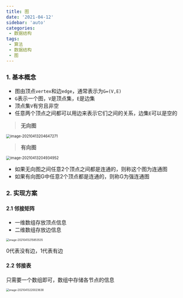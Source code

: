 ```yaml
---
title: 图
date: '2021-04-12'
sidebar: 'auto'
categories:
 - 数据结构
tags:
 - 算法
 - 数据结构
 - 图
---
```


### 1. 基本概念

- 图由顶点`vertex`和边`edge`，通常表示为`G=(V,E)`
- `G`表示一个图，`V`是顶点集，`E`是边集
- 顶点集`V`有穷且非空
- 任意两个顶点之间都可以用边来表示它们之间的关系，边集`E`可以是空的

> **无向图**

<img src="https://gitee.com/dingwanli/picture/raw/master/20210413204654.png" alt="image-20210413204647271" style="zoom:70%;" />

> **有向图**

<img src="https://gitee.com/dingwanli/picture/raw/master/20210413204934.png" alt="image-20210413204934952" style="zoom:70%;" />

- 如果无向图之间任意2个顶点之间都是连通的，则称这个图为连通图
- 如果有向图G中任意2个顶点都是连通的，则称G为强连通图

### 2. 实现方案

#### 2.1 邻接矩阵

- 一维数组存放顶点信息
- 二维数组存放边信息

<img src="https://gitee.com/dingwanli/picture/raw/master/20210413215853.png" alt="image-20210413215853535" style="zoom:50%;" />

0代表没有边，1代表有边

#### 2.2 邻接表

只需要一个数组即可，数组中存储各节点的信息

<img src="https://gitee.com/dingwanli/picture/raw/master/20210413220023.png" alt="image-20210413220023638" style="zoom:50%;" />